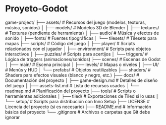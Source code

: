 # Proyeto-Godot

game-project/
├── assets/               # Recursos del juego (modelos, texturas, música, sonidos)
│   ├── models/           # Modelos 3D de Blender
│   ├── textures/         # Texturas (pendiente de herramienta)
│   ├── audio/            # Música y efectos de sonido
│   ├── fonts/            # Fuentes tipográficas
│   └── tilesets/         # Tilesets para mapas
├── scripts/              # Código del juego
│   ├── player/           # Scripts relacionados con el jugador
│   ├── environment/      # Scripts para objetos interactivos
│   ├── puzzles/          # Scripts para acertijos
│   └── triggers/         # Lógica de triggers (animaciones/sonidos)
├── scenes/               # Escenas de Godot
│   ├── main/             # Escena principal
│   ├── levels/           # Mapas o niveles
│   ├── UI/               # Menús y HUD
│   └── prefabs/          # Objetos reutilizables
├── shaders/              # Shaders para efectos visuales (blanco y negro, etc.)
├── docs/                 # Documentación del proyecto
│   ├── game-design.md    # Detalles de diseño del juego
│   ├── assets-list.md    # Lista de recursos usados
│   └── roadmap.md        # Planificación del proyecto
├── tools/                # Scripts o herramientas adicionales
│   ├── tiled/            # Exportaciones de Tiled si lo usas
│   └── setup/            # Scripts para distribución con Inno Setup
├── LICENSE               # Licencia del proyecto (si es necesario)
├── README.md             # Información básica del proyecto
└── .gitignore            # Archivos o carpetas que Git debe ignorar